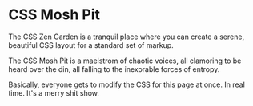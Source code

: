 # CSS Mosh Pit

The CSS Zen Garden is a tranquil place where you can create a serene, beautiful CSS layout for a standard set of markup.

The CSS Mosh Pit is a maelstrom of chaotic voices, all clamoring to be heard over the din, all falling to the inexorable forces of entropy.

Basically, everyone gets to modify the CSS for this page at once. In real time. It's a merry shit show.

